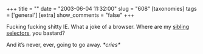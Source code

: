 +++
title = ""
date = "2003-06-04 11:32:00"
slug = "608"
[taxonomies]
tags = ['general']
[extra]
show_comments = "false"
+++

Fucking fucking shitty IE. What a joke of a browser. Where are my [sibling selectors](http://www.zeldman.com/daily/0403b.shtml#ap3003), you bastard?

And it’s never, ever, going to go away. *\*cries\**
